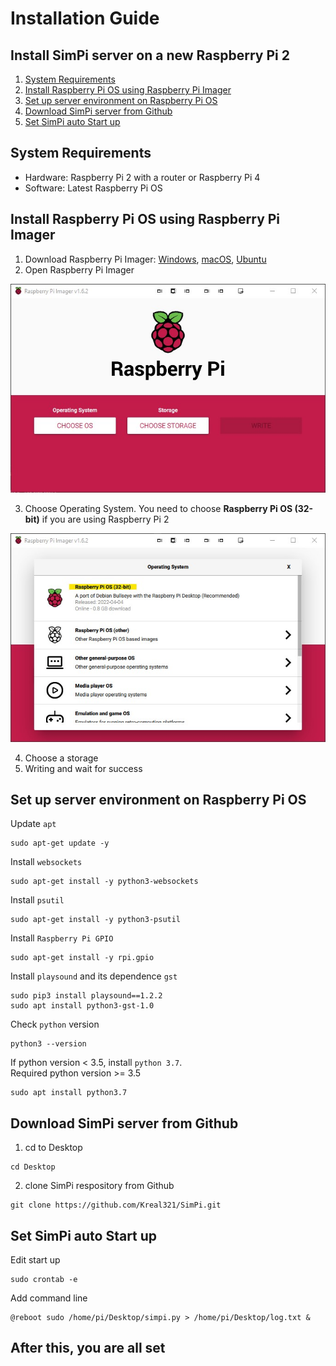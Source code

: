 # Installation Guide
## Install SimPi server on a new Raspberry Pi 2
1. [System Requirements](#system-requirements) 
2. [Install Raspberry Pi OS using Raspberry Pi Imager](#install-raspberry-pi-os-using-raspberry-pi-imager)
3. [Set up server environment on Raspberry Pi OS](#set-up-server-environment-on-raspberry-pi-os)
4. [Download SimPi server from Github](#download-simpi-server-from-github)
5. [Set SimPi auto Start up](#set-simpi-auto-start-up)

## System Requirements
 - Hardware: Raspberry Pi 2 with a router or Raspberry Pi 4
 - Software: Latest Raspberry Pi OS

## Install Raspberry Pi OS using Raspberry Pi Imager
1. Download Raspberry Pi Imager: [Windows](https://downloads.raspberrypi.org/imager/imager_latest.exe), [macOS](https://downloads.raspberrypi.org/imager/imager_latest.dmg), [Ubuntu](https://downloads.raspberrypi.org/imager/imager_latest_amd64.deb)
2. Open Raspberry Pi Imager

![](images/raspberrypiimager.jpg?raw=true "Title")

3. Choose Operating System. You need to choose **Raspberry Pi OS (32-bit)** if you are using Raspberry Pi 2

![](images/chooseos.jpg?raw=true "Title")

4. Choose a storage
5. Writing and wait for success

## Set up server environment on Raspberry Pi OS
Update `apt`
```
sudo apt-get update -y
```
Install `websockets`
```
sudo apt-get install -y python3-websockets
```
Install `psutil`
```
sudo apt-get install -y python3-psutil
```
Install `Raspberry Pi GPIO`
```
sudo apt-get install -y rpi.gpio
```
Install `playsound` and its dependence `gst`
```
sudo pip3 install playsound==1.2.2 
sudo apt install python3-gst-1.0
```
Check `python` version
```
python3 --version
```

If python version < 3.5, install `python 3.7`. \
Required python version >= 3.5
```
sudo apt install python3.7
```

## Download SimPi server from Github
1. cd to Desktop
```
cd Desktop
```
2. clone SimPi respository from Github
```
git clone https://github.com/Kreal321/SimPi.git
```

## Set SimPi auto Start up
Edit start up
```
sudo crontab -e
```

Add command line
```
@reboot sudo /home/pi/Desktop/simpi.py > /home/pi/Desktop/log.txt &
```

## After this, you are all set